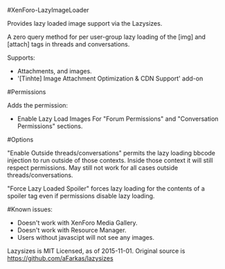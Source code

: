 #XenForo-LazyImageLoader

Provides lazy loaded image support via the Lazysizes.

A zero query method for per user-group lazy loading of the [img] and [attach] tags in threads and conversations.


Supports:
- Attachments, and images.
- '[Tinhte] Image Attachment Optimization & CDN Support' add-on

#Permissions

Adds the permission:
- Enable Lazy Load Images
For "Forum Permissions" and "Conversation Permissions" sections.


#Options

"Enable Outside threads/conversations" permits the lazy loading bbcode injection to run outside of those contexts. Inside those context it will still respect permissions.
May still not work for all cases outside threads/conversations.

"Force Lazy Loaded Spoiler" forces lazy loading for the contents of a spoiler tag even if permissions disable lazy loading.

#Known issues:

- Doesn't work with XenForo Media Gallery.
- Doesn't work with Resource Manager.
- Users without javascipt will not see any images.


Lazysizes  is MIT Licensed, as of 2015-11-01. 
Original source is https://github.com/aFarkas/lazysizes
